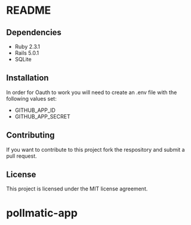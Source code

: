 # README

## Dependencies

- Ruby 2.3.1
- Rails 5.0.1
- SQLite

## Installation

In order for Oauth to work you will need to create an .env file with the following values set:

- GITHUB_APP_ID
- GITHUB_APP_SECRET

## Contributing

If you want to contribute to this project fork the respository and submit a pull request.

## License

This project is licensed under the MIT license agreement.



# pollmatic-app


